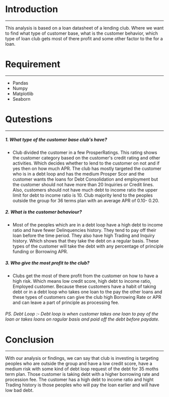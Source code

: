 # Introduction
---
This analysis is based on a loan datasheet of a lending club. Where we want to find what type of customer base, what is the customer behavior, which type of loan club gets most of there profit and some other factor to the for a loan.

# Requirement
---
- Pandas
- Numpy
- Matplotlib
- Seaborn

# Qutestions
---
##### 1. What type of the customer base club's have?
- Club divided the customer in a few ProsperRatings. This rating shows the customer category based on the customer's credit rating and other activities. Which decides whether to lend to the customer on not and if yes then on how much APR. The club has mostly targeted the customer who is in a debt loop and has the medium Prosper Scor and the customer wants the loans for Debt Consolidation and employment but the customer should not have more than 20 Inquiries or Credit lines. Also, customers should not have much debt to income ratio the upper limit for debt to income ratio is 10. Club majority lend to the peoples outside the group for 36 terms plan with an average APR of 0.10- 0.20.

##### 2. What is the customer behaviour?
- Most of the peoples which are in a debt loop have a high debt to income ratio and have fewer Delinquencies history. They tend to pay off their loan before the time period. They also have high Trading and Inquiry history. Which shows that they take the debt on a regular basis. These types of the customer will take the debt with any percentage of principle funding or Borrowing APR.
##### 3. Who give the most profit to the club?
- Clubs get the most of there profit from the customer on how to have a high risk. Which means low credit score, high debt to income ratio, Employed customer. Because these customers have a habit of taking debt or in a debt loop who takes one loan to the pay the other loans and these types of customers can give the club high Borrowing Rate or APR and can leave a part of principle as processing fee.

###### PS. _Debt Loop_ :- Debt loop is when customer takes one loan to pay of the loan or takes loans on ragular basis and paid off the debt before paydate.

# Conclusion
---
With our analysis or findings, we can say that club is investing is targeting peoples who are outside the group and have a low credit score, have a medium risk with some kind of debt loop request of the debt for 35 moths term plan. Those customer is taking debt with a higher borrowing rate and procession fee. The customer has a high debt to income ratio and hight Trading history is those peoples who will pay the loan earlier and will have low bad debt.